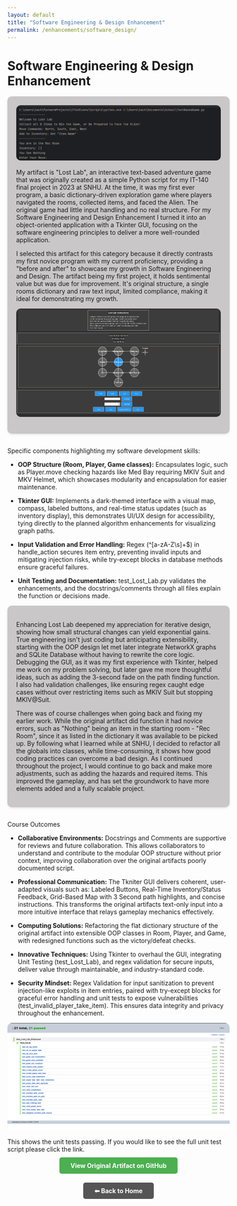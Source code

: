 ```yaml
---
layout: default
title: "Software Engineering & Design Enhancement"
permalink: /enhancements/software_design/
---
```


# Software Engineering & Design Enhancement 

<div style="background-color: #c9c7c7; padding: 20px; border-radius: 10px; box-shadow: 0 2px 5px rgba(0,0,0,0.1); margin-bottom: 30px;">

<!-- Original Game Screenshot -->
<div style="text-align:center; margin-bottom: 15px;">
  <img src="/images/OG Running.png" alt="Original LostLab Running Screenshot" style="max-width:100%; border-radius:10px;">
</div>

My artifact is "Lost Lab", an interactive text-based adventure game that was originally created as a simple Python script for my IT-140 final project in 2023 at SNHU. At the time, it was my first ever program, a basic dictionary-driven exploration game where players navigated the rooms, collected items, and faced the Alien. The original game had little input handling and no real structure. For my Software Engineering and Design Enhancement I turned it into an object-oriented application with a Tkinter GUI, focusing on the software engineering principles to deliver a more well-rounded application. 

I selected this artifact for this category because it directly contrasts my first novice program with my current proficiency, providing a "before and after" to showcase my growth in Software Engineering and Design. The artifact being my first project, it holds sentimental value but was due for improvement. It's original structure, a single rooms dictionary and raw text input, limited compliance, making it ideal for demonstrating my growth.

<!-- Final Game Running Screenshot -->
<div style="text-align:center; margin-bottom: 15px;">
  <img src="/images/FinalGameRunning.png" alt="Final LostLab Enhanced Running Screenshot" style="max-width:100%; border-radius:10px;">
</div>

</div>

Specific components highlighting my software development skills:

- **OOP Structure (Room, Player, Game classes):** Encapsulates logic, such as Player.move checking hazards like Med Bay requiring MKIV Suit and MKV Helmet, which showcases modularity and encapsulation for easier maintenance.
  
- **Tkinter GUI:** Implements a dark-themed interface with a visual map, compass, labeled buttons, and real-time status updates (such as inventory display), this demonstrates UI/UX design for accessibility, tying directly to the planned algorithm enhancements for visualizing graph paths.
  
- **Input Validation and Error Handling:** Regex (^[a-zA-Z\s]+$) in handle_action secures item entry, preventing invalid inputs and mitigating injection risks, while try-except blocks in database methods ensure graceful failures.
  
- **Unit Testing and Documentation:** test_Lost_Lab.py validates the enhancements, and the docstrings/comments through all files explain the function or decisions made.

<div style="background-color: #c9c7c7; padding: 20px; border-radius: 10px; box-shadow: 0 2px 5px rgba(0,0,0,0.1); margin-bottom: 30px;">

Enhancing Lost Lab deepened my appreciation for iterative design, showing how small structural changes can yield exponential gains. True engineering isn't just coding but anticipating extensibility, starting with the OOP design let met later integrate NetworkX graphs and SQLite Database without having to rewrite the core logic. Debugging the GUI, as it was my first experience with Tkinter, helped me work on my problem solving, but later gave me more thoughtful ideas, such as adding the 3-second fade on the path finding function. I also had validation challenges, like ensuring regex caught edge cases without over restricting items such as MKIV Suit but stopping MKIV@Suit.

There was of course challenges when going back and fixing my earlier work. While the original artifact did function it had novice errors, such as "Nothing" being an item in the starting room - "Rec Room", since it as listed in the dictionary it was available to be picked up. By following what I learned while at SNHU, I decided to refactor all the globals into classes, while time-consuming, it shows how good coding practices can overcome a bad design. As I continued throughout the project, I would continue to go back and make more adjustments, such as adding the hazards and required items. This improved the gameplay, and has set the groundwork to have more elements added and a fully scalable project.

</div>

Course Outcomes

- **Collaborative Environments:** Docstrings and Comments are supportive for reviews and future collaboration. This allows collaborators to understand and contribute to the modular OOP structure without prior context, improving collaboration over the original artifacts poorly documented script. 

- **Professional Communication:** The Tkniter GUI delivers coherent, user-adapted visuals such as: Labeled Buttons, Real-Time Inventory/Status Feedback, Grid-Based Map with 3 Second path highlights, and concise instructions. This transforms the original artifacts text-only input into a more intuitive interface that relays gameplay mechanics effectively.

- **Computing Solutions:** Refactoring the flat dictionary structure of the original artifact into extensible OOP classes in Room, Player, and Game, with redesigned functions such as the victory/defeat checks. 

- **Innovative Techniques:** Using Tkinter to overhaul the GUI, integrating Unit Testing (test_Lost_Lab), and regex validation for secure inputs, deliver value through maintainable, and industry-standard code. 

- **Security Mindset:** Regex Validation for input sanitization to prevent injection-like exploits in item entries, paired with try-except blocks for graceful error handling and unit tests to expose vulnerabilities (test_invalid_player_take_item). This ensures data integrity and privacy throughout the enhancement.


<div style="text-align:center; margin-bottom: 15px;">
  <img src="/images/passedunittests.png" alt="Final LostLab Enhanced Passed Unit Tests" style="max-width:100%; border-radius:10px;">
</div>

This shows the unit tests passing. If you would like to see the full unit test script please click the link. 

<div style="text-align:center; margin-top:20px;">
  <a href="https://github.com/zag2493/zag2493.github.io/blob/main/test_Lost_Lab_Enhanced.py" 
     target="_blank" 
     rel="noopener noreferrer"
     style="background-color:#4CAF50; color:white; padding:10px 25px; text-decoration:none; border-radius:5px; font-weight:bold;">
     View Original Artifact on GitHub
  </a>
</div>

<div style="text-align:center; margin-top:40px;">
  <a href="/" 
     style="background-color:#555; color:white; padding:10px 25px; text-decoration:none; border-radius:5px; font-weight:bold;">
     ⬅ Back to Home
  </a>
</div>
